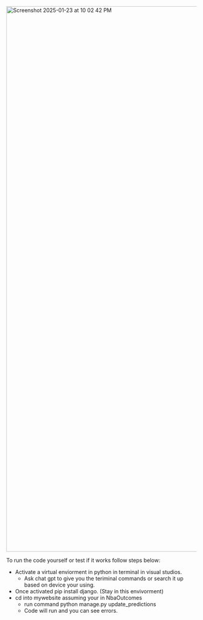 <img width="1440" alt="Screenshot 2025-01-23 at 10 02 42 PM" src="https://github.com/user-attachments/assets/e288d686-70aa-47b3-9060-808a8395effe" />

To run the code yourself or test if it works follow steps below:
- Activate a virtual enviorment in python in terminal in visual studios.
  - Ask chat gpt to give you the teriminal commands or search it up based on device your using.
- Once activated pip install django. (Stay in this envivorment) 
- cd into mywebsite assuming your in NbaOutcomes
  - run command python manage.py update_predictions
  - Code will run and you can see errors.
